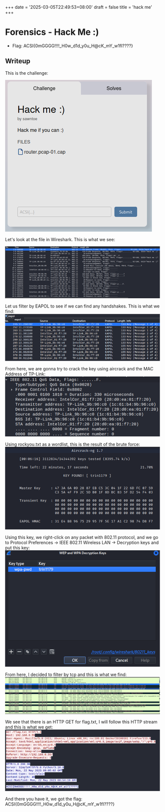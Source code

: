 +++
date = '2025-03-05T22:49:53+08:00'
draft = false
title = 'hack me'
+++

# Forensics - Hack Me :)
- Flag: ACSI{0mGGGG!!!!_H0w_d1d_y0u_H@cK_mY_w1fI????}

## Writeup
This is the challenge:

![](./images/image1.png)

Let's look at the file in Wireshark. This is what we see:

![](./images/image2.png)

Let us filter by EAPOL to see if we can find any handshakes.
This is what we find:
![](./images/image3.png)

From here, we are gonna try to crack the key using aircrack and the MAC Address of TP-Link:
![](./images/image4.png)

Using rockyou.txt as a wordlist, this is the result of the brute force:
![](./images/image5.png)

Using this key, we right-click on any packet with 802.11 protocol, and we go to Protocol Preferences -> IEEE 802.11 Wireless LAN -> Decryption keys and put this key:
![](./images/image6.png)

From here, I decided to filter by tcp and this is what we find:
![](./images/image7.png)

We see that there is an HTTP GET for flag.txt, I will follow this HTTP stream and this is what we get:
![](./images/image8.png)

And there you have it, we got the flag: ACSI{0mGGGG!!!!_H0w_d1d_y0u_H@cK_mY_w1fI????}